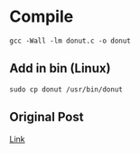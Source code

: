 # Compile

`gcc -Wall -lm donut.c -o donut`

## Add in bin (Linux)

`sudo cp donut /usr/bin/donut`

## Original Post

[Link](https://www.a1k0n.net/2011/07/20/donut-math.html)
